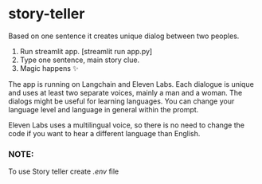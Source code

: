 # story-teller
Based on one sentence it creates unique dialog between two peoples.

1. Run streamlit app. [streamlit run app.py]
2. Type one sentence, main story clue.
3. Magic happens ✨


The app is running on Langchain and Eleven Labs. Each dialogue is unique and uses at least two separate voices, mainly a man and a woman. 
The dialogs might be useful for learning languages. You can change your language level and language in general within the prompt.

Eleven Labs uses a multilingual voice, so there is no need to change the code if you want to hear a different language than English.

### NOTE:
To use Story teller create _.env_ file
